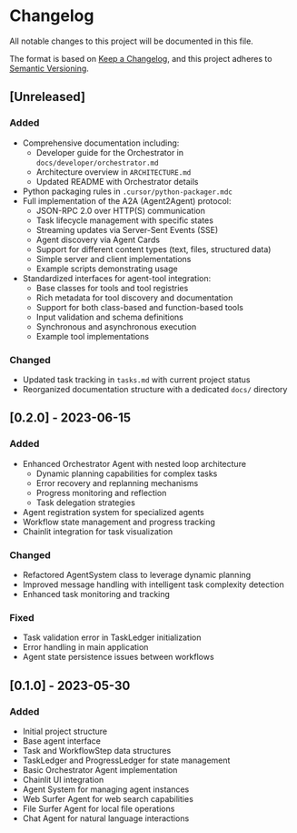 # Changelog

All notable changes to this project will be documented in this file.

The format is based on [Keep a Changelog](https://keepachangelog.com/en/1.0.0/),
and this project adheres to [Semantic Versioning](https://semver.org/spec/v2.0.0.html).

## [Unreleased]

### Added
- Comprehensive documentation including:
  - Developer guide for the Orchestrator in `docs/developer/orchestrator.md`
  - Architecture overview in `ARCHITECTURE.md`
  - Updated README with Orchestrator details
- Python packaging rules in `.cursor/python-packager.mdc`
- Full implementation of the A2A (Agent2Agent) protocol:
  - JSON-RPC 2.0 over HTTP(S) communication
  - Task lifecycle management with specific states
  - Streaming updates via Server-Sent Events (SSE)
  - Agent discovery via Agent Cards
  - Support for different content types (text, files, structured data)
  - Simple server and client implementations
  - Example scripts demonstrating usage
- Standardized interfaces for agent-tool integration:
  - Base classes for tools and tool registries
  - Rich metadata for tool discovery and documentation
  - Support for both class-based and function-based tools
  - Input validation and schema definitions
  - Synchronous and asynchronous execution
  - Example tool implementations

### Changed
- Updated task tracking in `tasks.md` with current project status
- Reorganized documentation structure with a dedicated `docs/` directory

## [0.2.0] - 2023-06-15

### Added
- Enhanced Orchestrator Agent with nested loop architecture
  - Dynamic planning capabilities for complex tasks
  - Error recovery and replanning mechanisms
  - Progress monitoring and reflection
  - Task delegation strategies
- Agent registration system for specialized agents
- Workflow state management and progress tracking
- Chainlit integration for task visualization

### Changed
- Refactored AgentSystem class to leverage dynamic planning
- Improved message handling with intelligent task complexity detection
- Enhanced task monitoring and tracking

### Fixed
- Task validation error in TaskLedger initialization
- Error handling in main application
- Agent state persistence issues between workflows

## [0.1.0] - 2023-05-30

### Added
- Initial project structure
- Base agent interface
- Task and WorkflowStep data structures
- TaskLedger and ProgressLedger for state management
- Basic Orchestrator Agent implementation
- Chainlit UI integration
- Agent System for managing agent instances
- Web Surfer Agent for web search capabilities
- File Surfer Agent for local file operations
- Chat Agent for natural language interactions 
